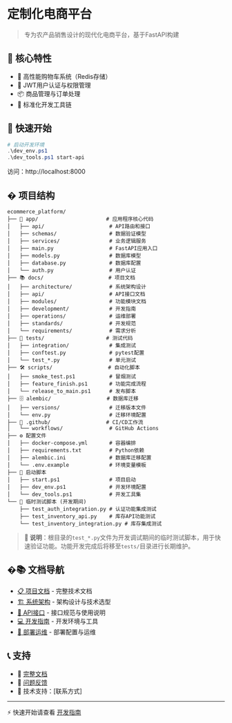 # 定制化电商平台

> 专为农产品销售设计的现代化电商平台，基于FastAPI构建

## 🎯 核心特性
- 🛒 高性能购物车系统（Redis存储）
- 👤 JWT用户认证与权限管理  
- 📦 商品管理与订单处理
- 🔄 标准化开发工具链

## 🚀 快速开始

```powershell
# 启动开发环境
.\dev_env.ps1
.\dev_tools.ps1 start-api
```

访问：http://localhost:8000

## � 项目结构

```
ecommerce_platform/
├── 📱 app/                      # 应用程序核心代码
│   ├── api/                     # API路由和接口
│   ├── schemas/                 # 数据验证模型
│   ├── services/                # 业务逻辑服务
│   ├── main.py                  # FastAPI应用入口
│   ├── models.py                # 数据库模型
│   ├── database.py              # 数据库配置
│   └── auth.py                  # 用户认证
├── 📚 docs/                     # 项目文档
│   ├── architecture/            # 系统架构设计
│   ├── api/                     # API接口文档
│   ├── modules/                 # 功能模块文档
│   ├── development/             # 开发指南
│   ├── operations/              # 运维部署
│   ├── standards/               # 开发规范
│   └── requirements/            # 需求分析
├── 🧪 tests/                    # 测试代码
│   ├── integration/             # 集成测试
│   ├── conftest.py              # pytest配置
│   └── test_*.py                # 单元测试
├── 🛠️ scripts/                  # 自动化脚本
│   ├── smoke_test.ps1           # 冒烟测试
│   ├── feature_finish.ps1       # 功能完成流程
│   └── release_to_main.ps1      # 发布脚本
├── 🗄️ alembic/                  # 数据库迁移
│   ├── versions/                # 迁移版本文件
│   └── env.py                   # 迁移环境配置
├── 🔧 .github/                  # CI/CD工作流
│   └── workflows/               # GitHub Actions
├── ⚙️ 配置文件
│   ├── docker-compose.yml       # 容器编排
│   ├── requirements.txt         # Python依赖
│   ├── alembic.ini              # 数据库迁移配置
│   └── .env.example             # 环境变量模板
├── 🚀 启动脚本
│   ├── start.ps1                # 项目启动
│   ├── dev_env.ps1              # 开发环境配置
│   └── dev_tools.ps1            # 开发工具集
└── 🧪 临时测试脚本 (开发期间)
    ├── test_auth_integration.py # 认证功能集成测试
    ├── test_inventory_api.py    # 库存API功能测试
    └── test_inventory_integration.py # 库存集成测试
```

> **📝 说明**：根目录的`test_*.py`文件为开发调试期间的临时测试脚本，用于快速验证功能。功能开发完成后将移至`tests/`目录进行长期维护。

## �📚 文档导航

- [📋 项目文档](docs/) - 完整技术文档
- [🏗️ 系统架构](docs/architecture/) - 架构设计与技术选型  
- [📡 API接口](docs/api/) - 接口规范与使用说明
- [💻 开发指南](docs/development/) - 开发环境与工具
- [🚀 部署运维](docs/operations/) - 部署配置与运维

## 📞 支持

- 📖 [完整文档](docs/)
- 🐛 [问题反馈](../../issues)
- 📧 技术支持：[联系方式]

---
⚡ 快速开始请查看 [开发指南](docs/development/README.md)